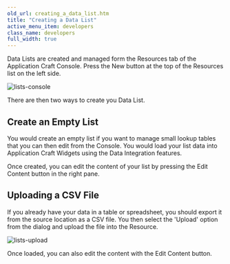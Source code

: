 ```yaml
---
old_url: creating_a_data_list.htm
title: "Creating a Data List"
active_menu_item: developers
class_name: developers
full_width: true
---
```



Data Lists are created and managed form the Resources tab of the Application Craft Console. Press the New button at the top of the Resources list on the left side.

![lists-console](/img/docs/lists-console.png)

There are then two ways to create you Data List.

## Create an Empty List

You would create an empty list if you want to manage small lookup tables that you can then edit from the Console. You would load your list data into Application Craft Widgets using the Data Integration features.

Once created, you can edit the content of your list by pressing the Edit Content button in the right pane.

## Uploading a CSV File

If you already have your data in a table or spreadsheet, you should export it from the source location as a CSV file. You then select the 'Upload' option from the dialog and upload the file into the Resource.

![lists-upload](/img/docs/lists-upload.zoom90.png)

Once loaded, you can also edit the content with the Edit Content button.

